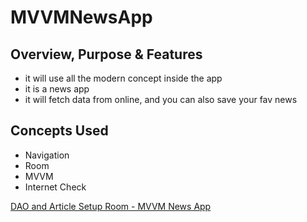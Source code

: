 # MVVMNewsApp

## Overview, Purpose & Features
- it will use all the modern concept inside the app
- it is a news app
- it will fetch data from online, and you can also save your fav news

## Concepts Used
- Navigation
- Room
- MVVM
- Internet Check

[DAO and Article Setup Room - MVVM News App](https://youtu.be/hROS736jM6A "Named link title")
